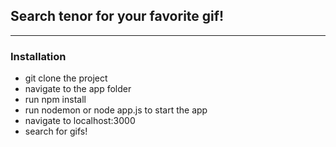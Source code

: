 ## Search tenor for your favorite gif!

* * *

### Installation
* git clone the project
* navigate to the app folder
* run npm install
* run nodemon or node app.js to start the app
* navigate to localhost:3000
* search for gifs!